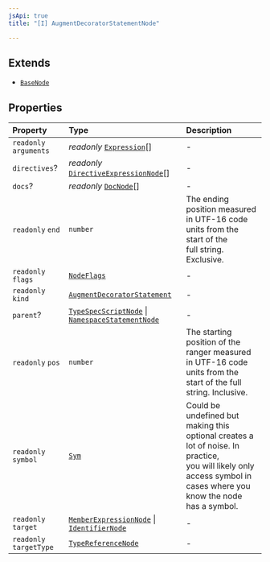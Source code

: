 ```yaml
---
jsApi: true
title: "[I] AugmentDecoratorStatementNode"

---
```

## Extends

- [`BaseNode`](Interface.BaseNode.md)

## Properties

| Property | Type | Description |
| :------ | :------ | :------ |
| `readonly` `arguments` | *readonly* [`Expression`](Type.Expression.md)[] | - |
| `directives`? | *readonly* [`DirectiveExpressionNode`](Interface.DirectiveExpressionNode.md)[] | - |
| `docs`? | *readonly* [`DocNode`](Interface.DocNode.md)[] | - |
| `readonly` `end` | `number` | The ending position measured in UTF-16 code units from the start of the<br />full string. Exclusive. |
| `readonly` `flags` | [`NodeFlags`](Enumeration.NodeFlags.md) | - |
| `readonly` `kind` | [`AugmentDecoratorStatement`](Enumeration.SyntaxKind.md#augmentdecoratorstatement) | - |
| `parent`? | [`TypeSpecScriptNode`](Interface.TypeSpecScriptNode.md) \| [`NamespaceStatementNode`](Interface.NamespaceStatementNode.md) | - |
| `readonly` `pos` | `number` | The starting position of the ranger measured in UTF-16 code units from the<br />start of the full string. Inclusive. |
| `readonly` `symbol` | [`Sym`](Interface.Sym.md) | Could be undefined but making this optional creates a lot of noise. In practice,<br />you will likely only access symbol in cases where you know the node has a symbol. |
| `readonly` `target` | [`MemberExpressionNode`](Interface.MemberExpressionNode.md) \| [`IdentifierNode`](Interface.IdentifierNode.md) | - |
| `readonly` `targetType` | [`TypeReferenceNode`](Interface.TypeReferenceNode.md) | - |
